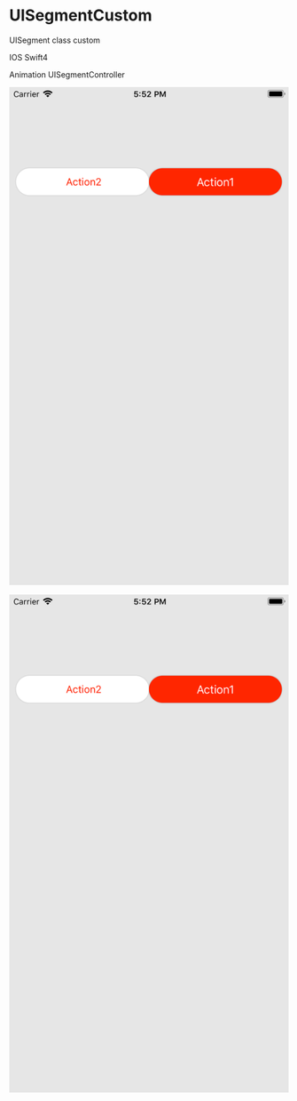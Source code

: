 # UISegmentCustom
UISegment class custom


IOS Swift4


Animation UISegmentController

[![asciicast](https://github.com/polamgh/UISegmentCustom/blob/new/Simulator%20Screen%20Shot%20-%20iPhone%207%20Plus%20-%202018-04-04%20at%2017.52.36.png)](https://github.com/polamgh/UISegmentCustom/blob/new/UISegmentCustom480.mov)


![alt text](https://github.com/polamgh/UISegmentCustom/blob/new/Simulator%20Screen%20Shot%20-%20iPhone%207%20Plus%20-%202018-04-04%20at%2017.52.36.png?raw=true)
